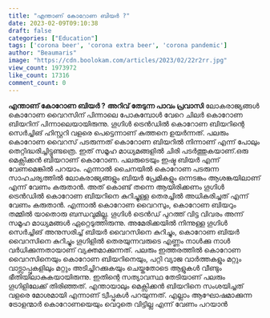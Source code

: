 ```yaml
---
title: "എന്താണ് കോറോണ ബിയർ ?"
date: 2023-02-09T09:10:38
draft: false
categories: ["Education"]
tags: ['corona beer', 'corona extra beer', 'corona pandemic']
author: "Beaumaris"
image: "https://cdn.boolokam.com/articles/2023/02/22r2rr.jpg"
view_count: 1973972
like_count: 17316
comment_count: 0
---
```


**എന്താണ് കോറോണ ബിയർ ?** **അറിവ് തേടുന്ന പാവം പ്രവാസി** ലോകരാജ്യങ്ങൾ കൊറോണ വൈറസിന് പിന്നാലെ പോകുമ്പോൾ വേറെ ചിലർ കൊറോണ ബിയറിന് പിന്നാലെയായിരുന്നു. ഗൂഗിൾ ട്രെൻഡിൽ കൊറോണ ബിയറിന്റെ സെർച്ചിങ് ഹിസ്റ്ററി വളരെ പെട്ടെന്നാണ് കുത്തനെ ഉയർന്നത്. പലരും കൊറോണ വൈറസ് പടരുന്നത് കൊറോണ ബിയറിൽ നിന്നാണ് എന്ന് പോലും തെറ്റിദ്ധരിച്ചിട്ടുണ്ടത്രെ. ഇത് സമൂഹ മാധ്യമങ്ങളിൽ ചിരി പടർത്തുകയാണ്.ഒരു മെക്സിക്കൻ ബിയറാണ് കൊറോണ. പലരുടെയും ഇഷ്ട ബിയർ എന്ന് വേണമെങ്കിൽ പറയാം. എന്നാൽ ചൈനയിൽ കൊറോണ പടരുന്ന സാഹചര്യത്തിൽ ലോകരാജ്യങ്ങളും ബിയർ പ്രേമികളും ഒന്നടങ്കം ആശങ്കയിലാണ് എന്ന് വേണം കരുതാൻ. അത് കൊണ്ട് തന്നെ ആയിരിക്കണം ഗൂഗിൾ ട്രെൻഡിൽ കൊറോണ ബിയറിനെ കുറിച്ചുള്ള തെരച്ചിൽ അധികരിച്ചത് എന്ന് വേണം കരുതാൻ. എന്നാൽ കൊറോണ വൈറസും, കൊറോണ ബിയറും തമ്മിൽ യാതൊരു ബന്ധവുമില്ല. ഗൂഗിൾ ട്രെൻഡ് പുറത്ത് വിട്ട വിവരം അന്ന് സമൂഹ മാധ്യമങ്ങൾ ഏറ്റെടുത്തിരുന്നു. അമേരിക്കയിൽ നിന്നുള്ള ഗൂഗിൾ സെർച്ചിങ് അനുസരിച്ച് ബിയർ വൈറസിനെ കുറിച്ചും, കൊറോണ ബിയർ വൈറസിനെ കുറിച്ചും ഗൂഗിളിൽ തെരയുന്നവരുടെ എണ്ണം നാൾക്കു നാൾ വർധിക്കുന്നതായാണ് വ്യക്തമാക്കുന്നത്. പലരും ഇത്തരത്തിൽ കൊറോണ വൈറസിനെയും കൊറോണ ബിയറിനെയും, പറ്റി വ്യാജ വാർത്തകളും മറ്റും വാട്സാപ്പുകളിലും മറ്റും അടിച്ചിറക്കുകയും ചെയ്തതോടെ ആളുകൾ വീണ്ടും ഭീതിയിലാകുകയായിരുന്നു. ഇതിന്റെ സത്യാവസ്ഥ തേടിയാണ് പലരും ഗൂഗിളിലേക്ക് തിരിഞ്ഞത്. എന്തായാലും മെക്സിക്കൻ ബിയറിനെ സംശയിച്ചത് വളരെ മോശമായി എന്നാണ് ട്വീപ്പുകൾ പറയുന്നത്. എല്ലാം ആഘോഷമാക്കുന്ന ട്രോളന്മാർ കൊറോണയെയും വെറുതെ വിട്ടില്ല എന്ന് വേണം പറയാൻ &nbsp;
